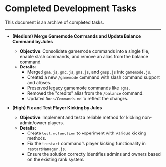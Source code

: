 # Completed Development Tasks

This document is an archive of completed tasks.

---

- **(Medium) Merge Gamemode Commands and Update Balance Command by Jules**
  - **Objective:** Consolidate gamemode commands into a single file, enable slash commands, and remove an alias from the balance command.
  - **Details:**
    - Merged `gma.js`, `gmc.js`, `gms.js`, and `gmsp.js` into `gamemode.js`.
    - Created a new `/gamemode` command with slash command support and aliases.
    - Preserved legacy gamemode commands like `!gms`.
    - Removed the "credits" alias from the `/balance` command.
    - Updated `Docs/Commands.md` to reflect the changes.

- **(High) Fix and Test Player Kicking by Jules**
  - **Objective:** Implement and test a reliable method for kicking non-admin/owner players.
  - **Details:**
    - Create `test.mcfunction` to experiment with various kicking methods.
    - Fix the `!restart` command's player kicking functionality in `restartManager.js`.
    - Ensure the solution correctly identifies admins and owners based on the existing rank system.
